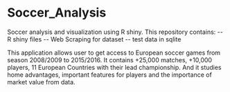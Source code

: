 # Soccer_Analysis
Soccer analysis and visualization using R shiny.
This repository contains:
-- R shiny files
-- Web Scraping for dataset
-- test data in sqlite

This application allows user to get access to European soccer games from season 2008/2009 to 2015/2016. 
It contains +25,000 matches, +10,000 players, 11 European Countries with their lead championship.
And it studies home advantages, important features for players and the importance of market value from data.
